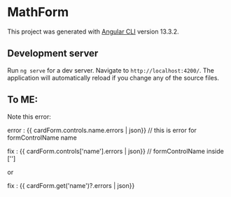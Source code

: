 # MathForm

This project was generated with [Angular CLI](https://github.com/angular/angular-cli) version 13.3.2.

## Development server

Run `ng serve` for a dev server. Navigate to `http://localhost:4200/`. The application will automatically reload if you change any of the source files.

## To ME:
Note this error:

error : {{ cardForm.controls.name.errors | json}} // this is error for formControlName name

fix : {{ cardForm.controls['name'].errors | json}} // formControlName inside ['']

or

fix : {{ cardForm.get('name')?.errors | json}}
